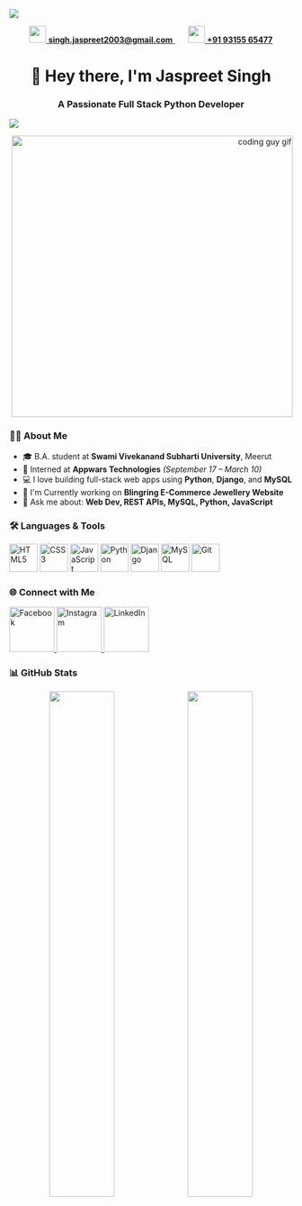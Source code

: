 <!-- Profile Banner -->
<p align="left">
  <img src="https://capsule-render.vercel.app/api?type=waving&height=200&text=Hi%20,%20I'm%20Jaspreet%20Singh&fontAlign=center&fontColor=ffffff&colorGradient=purple" />
</p>

<!-- Contact Info below the banner -->
<p align="center">
  <a href="mailto:singh.jaspreet2003@gmail.com">
    <img src="https://img.icons8.com/fluency/48/gmail-new.png" width="30px" /> 
    <strong>singh.jaspreet2003@gmail.com</strong>
  </a>
  &nbsp; &nbsp; &nbsp;
  <a href="tel:+919315565477">
    <img src="https://img.icons8.com/fluency/48/phone.png" width="30px" />
    <strong>+91 93155 65477</strong>
  </a>
</p>

<h1 align="center">👋 Hey there, I'm Jaspreet Singh</h1>
<h3 align="center">A Passionate Full Stack Python Developer</h3>
<p align="left">
  <img src="https://komarev.com/ghpvc/?username=jassi-coder&label=Profile%20views&color=blue&style=flat" />
</p>


<p align="right">
  <img src="https://cdn.dribbble.com/users/1162077/screenshots/3848914/programmer.gif" width="500" alt="coding guy gif" />
</p>



### 👨‍🎓 About Me

- 🎓 B.A. student at **Swami Vivekanand Subharti University**, Meerut  
- 💼 Interned at **Appwars Technologies** *(September 17 – March 10)*  
- 💻 I love building full-stack web apps using **Python**, **Django**, and **MySQL**
- 🌱 I'm Currently working on **Blingring E-Commerce Jewellery Website**
- 💬 Ask me about: **Web Dev, REST APIs, MySQL, Python, JavaScript**


### 🛠️ Languages & Tools
<p align="left">
  <img src="https://cdn.jsdelivr.net/gh/devicons/devicon/icons/html5/html5-original.svg" height="50" alt="HTML5" />
  <img src="https://cdn.jsdelivr.net/gh/devicons/devicon/icons/css3/css3-original.svg" height="50" alt="CSS3" />
  <img src="https://cdn.jsdelivr.net/gh/devicons/devicon/icons/javascript/javascript-original.svg" height="50" alt="JavaScript" />
  <img src="https://cdn.jsdelivr.net/gh/devicons/devicon/icons/python/python-original.svg" height="50" alt="Python" />
  <img src="https://cdn.jsdelivr.net/gh/devicons/devicon/icons/django/django-plain.svg" height="50" alt="Django" />
  <img src="https://cdn.jsdelivr.net/gh/devicons/devicon/icons/mysql/mysql-original.svg" height="50" alt="MySQL" />
  <img src="https://cdn.jsdelivr.net/gh/devicons/devicon/icons/git/git-original.svg" height="50" alt="Git" />
</p>


### 🌐 Connect with Me
<p align="left">
  <a href="https://www.facebook.com/your-username" target="_blank">
    <img src="https://img.icons8.com/fluency/64/facebook-new.png" alt="Facebook" width="80" height="80"/>
  </a>
  <a href="https://www.instagram.com/your-username" target="_blank">
    <img src="https://img.icons8.com/fluency/64/instagram-new.png" alt="Instagram" width="80" height="80"/>
  </a>
  <a href="https://www.linkedin.com/in/https://www.linkedin.com/in/
jaspreet-singh-2ba4392b1
" target="_self">
    <img src="https://img.icons8.com/fluency/64/linkedin.png" alt="LinkedIn" width="80" height="80"/>
  </a>
</p>







### 📊 GitHub Stats

<p align="center">
  <img width="48%" src="https://github-readme-stats.vercel.app/api?username=jassi-coder&show_icons=true&theme=radical" />
  <img width="48%" src="https://github-readme-stats.vercel.app/api/top-langs/?username=jassi-coder&layout=compact&theme=radical" />
</p>




